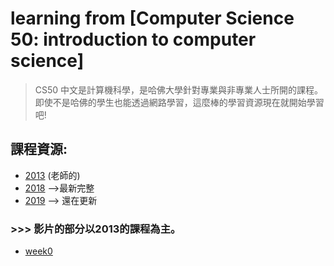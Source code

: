 # learning from [Computer Science 50: introduction to computer science]
> CS50 中文是計算機科學，是哈佛大學針對專業與非專業人士所開的課程。即使不是哈佛的學生也能透過網路學習，這麼棒的學習資源現在就開始學習吧!

## 課程資源:
- [2013](http://cs50.tv/2013/fall/) (老師的)
- [2018](https://cs50.harvard.edu/college/2018/fall/weeks/) -->最新完整
- [2019](https://cs50.harvard.edu/college/) --> 還在更新

### >>> 影片的部分以2013的課程為主。

- [week0](https://github.com/aaron1aaron2/my-learning-note/blob/master/CS50/Week%200.md)
